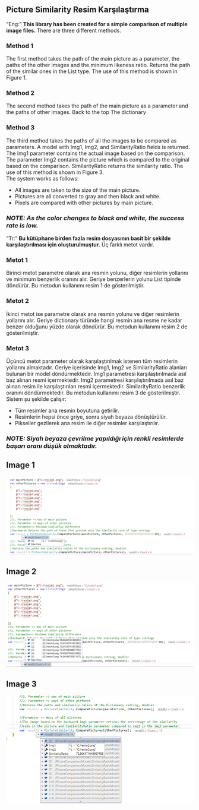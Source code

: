 <h2>Picture Similarity Resim Karşılaştırma</h2>
<q>Eng:</q>
<b>This library has been created for a simple comparison of multiple image files. </b>
There are three different methods.
<h3>Method 1</h3>
The first method takes the path of the main picture as a parameter, the paths of the other images and the minimum likeness ratio.
Returns the path of the similar ones in the List <string> type.
The use of this method is shown in Figure 1.<br />
<h3>Method 2</h3>
The second method takes the path of the main picture as a parameter and the paths of other images.
Back to the top The dictionary <string, returns a percentage of how similar the main type to the parent image is.
The use of this method is shown in Figure 2.<br />
<h3>Method 3</h3>
The third method takes the paths of all the images to be compared as parameters.      
A model with Img1, Img2, and SimilarityRatio fields is returned.
The Img1 parameter contains the actual image based on the comparison.
The parameter Img2 contains the picture which is compared to the original based on the comparison.
SimilarityRatio returns the similarity ratio.
The use of this method is shown in Figure 3.<br />
The system works as follows:
<ul>
  <li>All images are taken to the size of the main picture.</li>  
  <li>Pictures are all converted to gray and then black and white.</li>
  <li>Pixels are compared with other pictures by main picture.</li>
</ul>
<h3><b><i>NOTE: As the color changes to black and white, the success rate is low.</i></b></h3>
<q>Tr:</q>
<b>Bu kütüphane birden fazla resim dosyasının basit bir şekilde karşılaştırılması için oluşturulmuştur.</b>
Üç farklı metot vardır.
<h3>Metot 1</h3>
Birinci metot parametre olarak ana resmin yolunu, diğer resimlerin yollarını ve minimum benzerlik oranını alır.
Geriye benzerlerin yolunu List<string> tipinde döndürür.
Bu metodun kullanımı resim 1 de gösterilmiştir.<br />
<h3>Metot 2</h3>
İkinci metot ise parametre olarak ana resmin yolunu ve diğer resimlerin yollarını alır.
Geriye dictionary<string,double> türünde hangi resmin ana resme ne kadar benzer olduğunu yüzde olarak döndürür.
Bu metodun kullanımı resim 2 de gösterilmiştir.<br />
<h3>Metot 3</h3>
Üçüncü metot parameter olarak karşılaştırılmak istenen tüm resimlerin yollarını almaktadır.
Geriye içerisinde Img1, Img2 ve SimilarityRatio alanları bulunan bir model döndürmektedir.
Img1 parametresi karşılaştırılmada asıl baz alınan resmi içermektedir.
Img2 parametresi karşılıştırılmada asıl baz alınan resim ile karşılaştırılan resmi içermektedir.
SimilarityRatio benzerlik oranını döndürmektedir.
 Bu metodun kullanımı resim 3 de gösterilmiştir.<br />
Sistem şu şekilde çalışır:
<ul>
  <li>Tüm resimler ana resmin boyutuna getirilir.</li>  
  <li>Resimlerin hepsi önce griye, sonra siyah beyaza dönüştürülür.</li>
  <li>Pikseller gezilerek ana resim ile diğer resimler karşılaştırılır.</li>
</ul>
<h3><b><i>NOTE: Siyah beyaza çevrilme yapıldığı için renkli resimlerde başarı oranı düşük olmaktadır.</i></b></h3>
  <h2> Image 1 </h2>
<img src="/anlatim1.png" />
  <h2> Image 2 </h2>
<img src="/anlatim2.png" />
    <h2> Image 3 </h2>
<img src="/anlatim3.png" />
